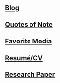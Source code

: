 
## [Blog](/indexblog.md)

## [Quotes of Note](./quotes.md)

## [Favorite Media](./other.md)

## [Resumé/CV](./Thomas_Koetting_Resume.pdf)

## [Research Paper](./Can_Non-Cooperative_Game_Theory.pdf)

